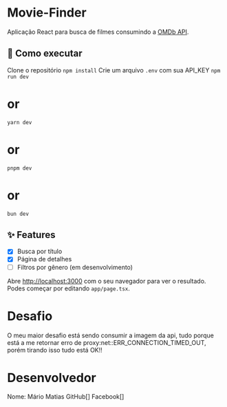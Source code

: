 # Movie-Finder

Aplicação React para busca de filmes consumindo a [OMDb API](https://www.omdbapi.com/).

## 🚀 Como executar

Clone o repositório
`npm install`
Crie um arquivo `.env` com sua API_KEY
`npm run dev`
# or
`yarn dev`
# or
`pnpm dev`
# or
`bun dev`

## ✨ Features

- [x] Busca por título
- [x] Página de detalhes
- [ ] Filtros por gênero (em desenvolvimento)

Abre [http://localhost:3000](http://localhost:3000) com o seu navegador para ver o resultado.
Podes começar por editando `app/page.tsx`.

# Desafio
O meu maior desafio está sendo consumir a imagem da api, tudo porque está a me retornar erro de proxy:net::ERR_CONNECTION_TIMED_OUT, porém tirando isso tudo está OK!!

# Desenvolvedor
Nome: Mário Matias
GitHub[]
Facebook[]
